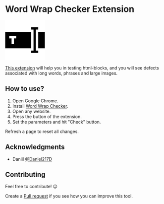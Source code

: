 # Word Wrap Checker Extension

![extension-logo](https://github.com/nikbelikov/word-wrap-checker/blob/master/chrome/icon.png)

[This extension](http://goo.gl/3xt6MV) will help you in testing html-blocks, and you will see defects associated with long words, phrases and large images.

## How to use?

1. Open Google Chrome.
2. Install [Word Wrap Checker](http://goo.gl/3xt6MV).
3. Open any website.
4. Press the button of the extension.
5. Set the parameters and hit "Check" button.

Refresh a page to reset all changes.

## Acknowledgments

- Daniil [@Daniel217D](https://github.com/Daniel217D)

## Contributing

Feel free to contribute! 😉

Create a [Pull request](https://github.com/nikbelikov/word-wrap-checker/pulls) if you see how you can improve this tool.
